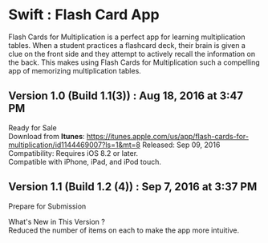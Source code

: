 # Swift : Flash Card App
Flash Cards for Multiplication is a perfect app for learning multiplication tables.
When a student practices a flashcard deck, their brain is given a clue on the front side and they attempt to actively recall the information on the back. 
This makes using Flash Cards for Multiplication such a compelling app of memorizing multiplication tables.

Version 1.0 (Build 1.1(3)) :  Aug 18, 2016 at 3:47 PM
--------------------------------------
Ready for Sale<br>
Download from <b>Itunes</b>: https://itunes.apple.com/us/app/flash-cards-for-multiplication/id1144469007?ls=1&mt=8
Released: Sep 09, 2016 <br>
Compatibility: Requires iOS 8.2 or later. <br>
Compatible with iPhone, iPad, and iPod touch.<br>

Version 1.1 (Build 1.2 (4)) :  Sep 7, 2016 at 3:37 PM
--------------------------------------
Prepare for Submission<br>

What's New in This Version ? <br>
Reduced the number of items on each  to make the app more intuitive. 
